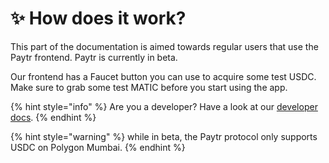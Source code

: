 # ✨ How does it work?

This part of the documentation is aimed towards regular users that use the Paytr frontend. Paytr is currently in beta.

Our frontend has a Faucet button you can use to acquire some test USDC. Make sure to grab some test MATIC before you start using the app.

{% hint style="info" %}
Are you a developer? Have a look at our [developer docs](../developer-docs.md).
{% endhint %}

{% hint style="warning" %}
while in beta, the Paytr protocol only supports USDC on Polygon Mumbai.
{% endhint %}

